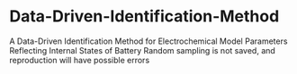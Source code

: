 # Data-Driven-Identification-Method
A Data-Driven Identification Method for Electrochemical Model Parameters Reflecting Internal States of Battery
Random sampling is not saved, and reproduction will have possible errors
